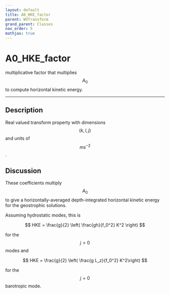 ```yaml
---
layout: default
title: A0_HKE_factor
parent: WVTransform
grand_parent: Classes
nav_order: 5
mathjax: true
---
```


#  A0_HKE_factor

multiplicative factor that multiplies $$A_0$$ to compute horizontal kinetic energy.


---

## Description
Real valued transform property with dimensions $$(k,l,j)$$ and units of $$m s^{-2}$$.

## Discussion

These coefficients multiply $$A_0$$ to give a horizontally-averaged depth-integrated horizontal kinetic energy for the geostrophic solutions.

Assuming hydrostatic modes, this is

$$
HKE = \frac{g}{2} \left( \frac{gh}{f_0^2} K^2 \right)
$$ 

for the $$j>0$$ modes and

$$
HKE = \frac{g}{2} \left( \frac{g L_z}{f_0^2} K^2\right)
$$ 

for the $$j=0$$ barotropic mode.

